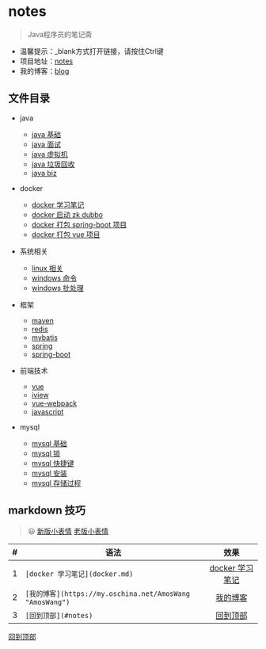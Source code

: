 # notes
> Java程序员的笔记斋
- 温馨提示：_blank方式打开链接，请按住Ctrl键
- 项目地址：[notes](https://amoswang0626.github.io/notes/)
- 我的博客：[blog](https://my.oschina.net/AmosWang)

## 文件目录

- java
  - [java 基础](java/java.md)
  - [java 面试](java/java-interview.md)
  - [java 虚拟机](java/java-jvm.md)
  - [java 垃圾回收](java/java-gc.md)
  - [java biz](java/java-biz.md)

- docker
  - [docker 学习笔记](docker/docker.md)
  - [docker 启动 zk dubbo](docker/docker-zk-dubbo.md)
  - [docker 打包 spring-boot 项目](docker/docker-spring-boot.md)
  - [docker 打包 vue 项目](docker/docker-vue.md)

- 系统相关
  - [linux 相关](system/linux.md)
  - [windows 命令](system/windows-cmd.md)
  - [windows 批处理](system/windows-bat.md)

- 框架
  - [maven](/frame/maven.md)
  - [redis](/frame/redis.md)
  - [mybatis](/frame/mybatis.md)
  - [spring](/frame/spring.md)
  - [spring-boot](/frame/spring-boot.md)

- 前端技术
  - [vue](/front/vue.md)
  - [iview](/front/iview.md)
  - [vue-webpack](/front/vue-webpack.md)
  - [javascript](/front/javascript.md)

- mysql
  - [mysql 基础](/sql/mysql.md)
  - [mysql 锁](/sql/mysql-lock.md)
  - [mysql 快捷键](/sql/mysql-keyword.md)
  - [mysql 安装](/sql/mysql-install.md)
  - [mysql 存储过程](/sql/mysql-procedure.md)

## markdown 技巧
> :smiley: [新版小表情](https://github.com/caiyongji/emoji-list) [老版小表情](https://www.webpagefx.com/tools/emoji-cheat-sheet/)

|#|语法|效果|
|---|----|:---:|
|1|`[docker 学习笔记](docker.md)`|[docker 学习笔记](docker/docker.md)|
|2|`[我的博客](https://my.oschina.net/AmosWang "AmosWang")`|[我的博客](https://my.oschina.net/AmosWang "AmosWang")|
|3|`[回到顶部](#notes)`|[回到顶部](#notes)|

[回到顶部](#notes)
